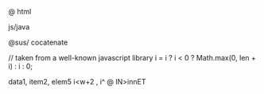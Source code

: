 @
html

js/java

@sus/
cocatenate

// taken from a well-known javascript library
i = i ? i < 0 ? Math.max(0, len + i) : i : 0;

data1, item2, elem5
i<w+2 
      ,
      i^
@ IN>innET 
